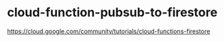 # cloud-function-pubsub-to-firestore

https://cloud.google.com/community/tutorials/cloud-functions-firestore